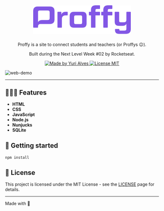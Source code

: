 <h1 align="center">
<br>
  <img src="public/images/logo-purple.svg" alt="Proffy" width="320">
<br>
</h1>

<p align="center">Proffy is a site  to connect students and teachers (or Proffys 😉).</p>
<p align="center">Built during the Next Level Week #02 by Rocketseat.</p>

<p align="center">
  <a href="https://linkedin.com/in/yuripiresalves">
    <img src="https://img.shields.io/badge/made%20by-Yuri%20Alves-%238257E5" alt="Made by Yuri Alves">
  </a>
  
  <a href="https://opensource.org/licenses/MIT">
    <img src="https://img.shields.io/badge/License-MIT-%238257E5.svg" alt="License MIT">
  </a>
</p>

[//]: # (Add your gifs/images here:)
<div>
  <img src="https://i.ibb.co/2WzBZ6n/proffy.png" alt="web-demo" height="500">
<!--   <img src="https://i.ibb.co/KFp5xvY/mobile.gif" alt="mobile-demo" height="370"> -->
</div>

<hr />

## 👨🏻‍🏫 Features
[//]: # (Add the features of your project here:)

-  **HTML**
-  **CSS** 
-  **JavaScript** 
-  **Node.js** 
-  **Nunjucks** 
-  **SQLite**

## 🚀 Getting started

`npm install`


## 📝 License

This project is licensed under the MIT License - see the [LICENSE](https://opensource.org/licenses/MIT) page for details.

---

Made with 💜 
